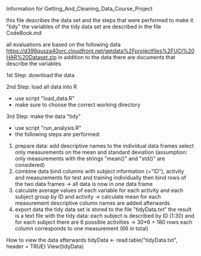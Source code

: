 Information for Getting_And_Cleaning_Data_Course_Project

this file describes the data set and the steps that were performed to make it 
"tidy"
the variables of the tidy data set are described in the file CodeBook.md

all evaluations are based on the following data
https://d396qusza40orc.cloudfront.net/getdata%2Fprojectfiles%2FUCI%20HAR%20Dataset.zip
in addition to the data there are documents that describe the variables 

1st Step: download the data

2nd Step: load all data into R 
  - use script "load_data.R"
  - make sure to choose the correct working directory

3rd Step: make the data "tidy"
  - use script "run_analysis.R"
  - the following steps are performed:
   1. prepare data: 
       add descriptive names to the individual data frames
       select only measurements on the mean and standard deviation 
       (assumption: only measurements with the strings "mean()" and "std()" are considered)
   2. combine data 
       bind columns with subject information (="ID"), activity and measurements
       for test and training individually
       then bind rows of the two data frames -> all data is now in one data frame
   3. calculate average values of each variable for each activity and each subject
       group by ID and activity -> calculate mean for each measurement
       descriptive column names are added afterwards
   4. export data
       the tidy data set is stored to the file "tidyData.txt"
the result is a text file with the tidy data: 
each subject is described by ID (1:30) and for each subject there are 6 possible
activities -> 30\*6 = 180 rows 
each column corresponds to one measurement (66 in total) 

How to view the data afterwards
tidyData <- read.table("tidyData.txt", header = TRUE) 
View(tidyData)
